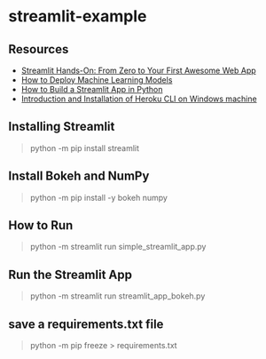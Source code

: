 # streamlit-example

## Resources

* [Streamlit Hands-On: From Zero to Your First Awesome Web App](https://towardsdatascience.com/streamlit-hands-on-from-zero-to-your-first-awesome-web-app-2c28f9f4e214)
* [How to Deploy Machine Learning Models](https://towardsdatascience.com/how-to-deploy-machine-learning-models-601f8c13ff45)
* [How to Build a Streamlit App in Python](https://pythonforundergradengineers.com/streamlit-app-with-bokeh.html)
* [Introduction and Installation of Heroku CLI on Windows machine](https://www.geeksforgeeks.org/introduction-and-installation-of-heroku-cli-on-windows-machine/)

## Installing Streamlit
> python -m pip install streamlit


## Install Bokeh and NumPy
> python -m pip install -y bokeh numpy

## How to Run
> python -m streamlit run simple_streamlit_app.py

## Run the Streamlit App
> python -m streamlit run streamlit_app_bokeh.py

## save a requirements.txt file
> python -m pip freeze > requirements.txt 
